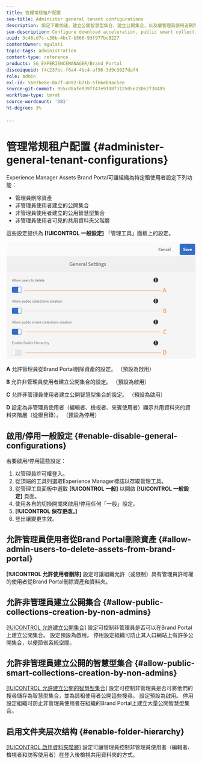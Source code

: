 ```yaml
---
title: 管理常规租户配置
seo-title: Administer general tenant configurations
description: 設定下載加速、建立公開智慧型集合、建立公開集合，以及讓管理員使用者刪除租使用者上的資產。
seo-description: Configure download acceleration, public smart collection creation, public collection creation, and enable admin users to delete assets on tenants.
uuid: 3c46cd7c-c38b-4bc7-b566-93f977bc8227
contentOwner: mgulati
topic-tags: administration
content-type: reference
products: SG_EXPERIENCEMANAGER/Brand_Portal
discoiquuid: f4c237bc-f6a4-4bc4-af56-3d9c3027daf4
role: Admin
exl-id: 5607be8e-0a7f-4692-b71b-5f66eb9ac5ee
source-git-commit: 955cd8afe939ff47e9f08f312505e230e2f38495
workflow-type: tm+mt
source-wordcount: '381'
ht-degree: 3%

---
```


# 管理常规租户配置 {#administer-general-tenant-configurations}

Experience Manager Assets Brand Portal可讓組織為特定租使用者設定下列功能：

* 管理員刪除資產
* 非管理員使用者建立的公開集合
* 非管理員使用者建立的公用智慧型集合
* 非管理員使用者可見的共用資料夾父階層

這些設定提供為 **[!UICONTROL 一般設定]** 「管理工具」面板上的設定。

![](assets/general-config.png)

**A**   允許管理員從Brand Portal刪除資產的設定。 （預設為啟用）

**B**   允許非管理員使用者建立公開集合的設定。 （預設為啟用）

**C**   允許非管理員使用者建立公開智慧型集合的設定。 （預設為啟用）

**D**  設定為非管理員使用者（編輯者、檢視者、來賓使用者）顯示共用資料夾的資料夾階層（從根目錄）。 （預設為停用）

## 啟用/停用一般設定 {#enable-disable-general-configurations}

若要啟用/停用這些設定：

1. 以管理員許可權登入。
1. 從頂端的工具列選取Experience Manager標誌以存取管理工具。
1. 從管理工具面板中選取 **[!UICONTROL 一般]** 以開啟 **[!UICONTROL 一般設定]** 頁面。
1. 使用各自的切換開關來啟用/停用任何「一般」設定。
1. **[!UICONTROL 保存更改。]**
1. 登出讓變更生效。

## 允許管理員使用者從Brand Portal刪除資產 {#allow-admin-users-to-delete-assets-from-brand-portal}

**[!UICONTROL 允許使用者刪除]** 設定可讓組織允許（或限制）具有管理員許可權的使用者從Brand Portal刪除資產和資料夾。

## 允許非管理員建立公開集合 {#allow-public-collections-creation-by-non-admins}

[[!UICONTROL 允許建立公開集合]](../using/brand-portal-share-collection.md#main-pars-text-1915052376) 設定可控制非管理員是否可以在Brand Portal上建立公開集合。 設定預設為啟用。 停用設定組織可防止其入口網站上有許多公開集合，以便節省系統空間。

## 允許非管理員建立公開的智慧型集合 {#allow-public-smart-collections-creation-by-non-admins}

[[!UICONTROL 允許建立公開的智慧型集合]](../using/brand-portal-searching.md#main-pars-header-500620467) 設定可控制非管理員是否可將他們的搜尋儲存為智慧型集合，並為該租使用者公開這些搜尋。 設定預設為啟用。 停用設定組織可防止非管理員使用者在組織的Brand Portal上建立大量公開智慧型集合。

<!-- 
## Allow download acceleration {#allow-download-acceleration}

[[!UICONTROL Allow download acceleration]](../using/accelerated-download.md) configuration lets the organizations to allow accelerated downloads of assets from Brand Portal and shared links, by integrating with IBM Aspera Connect that is an install-on-demand application. The application uses proprietary technology to remove TCP overheads.
-->

## 启用文件夹层次结构 {#enable-folder-hierarchy}

[[!UICONTROL 啟用資料夾階層]](../using/brand-portal-sharing-folders.md#non-admin-user-access-to-shared-folders) 設定可讓管理員控制非管理員使用者（編輯者、檢視者和訪客使用者）在登入後檢視共用資料夾的方式。
